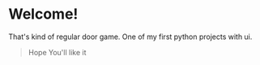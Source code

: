 # Welcome!

That's kind of regular door game.
One of my first python projects with ui.

> Hope You'll like it
